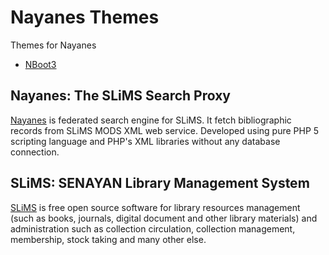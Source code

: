 # Nayanes Themes

Themes for Nayanes
- [NBoot3](https://github.com/go2n/nayanes-themes/tree/master/nboot3)

## Nayanes: The SLiMS Search Proxy

[Nayanes](https://github.com/slims/nayanes) is federated search engine for SLiMS. It fetch bibliographic records from SLiMS MODS XML web service. Developed using pure PHP 5 scripting language and PHP's XML libraries without any database connection.

## SLiMS: SENAYAN Library Management System

[SLiMS](https://github.com/slims) is free open source software for library resources management (such as books, journals, digital document and other library materials) and administration such as collection circulation, collection management, membership, stock taking and many other else.
